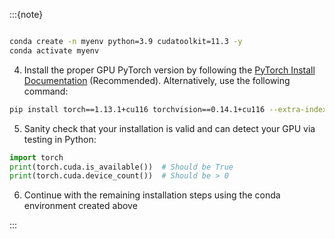 :::{note}

```{include} install-windows-generic.md
```

```bash
conda create -n myenv python=3.9 cudatoolkit=11.3 -y
conda activate myenv
```

4. Install the proper GPU PyTorch version by following the [PyTorch Install Documentation](https://pytorch.org/get-started/locally/) (Recommended). Alternatively, use the following command:

```bash
pip install torch==1.13.1+cu116 torchvision==0.14.1+cu116 --extra-index-url https://download.pytorch.org/whl/cu116
```

5. Sanity check that your installation is valid and can detect your GPU via testing in Python:

```python
import torch
print(torch.cuda.is_available())  # Should be True
print(torch.cuda.device_count())  # Should be > 0
```

6. Continue with the remaining installation steps using the conda environment created above

:::
